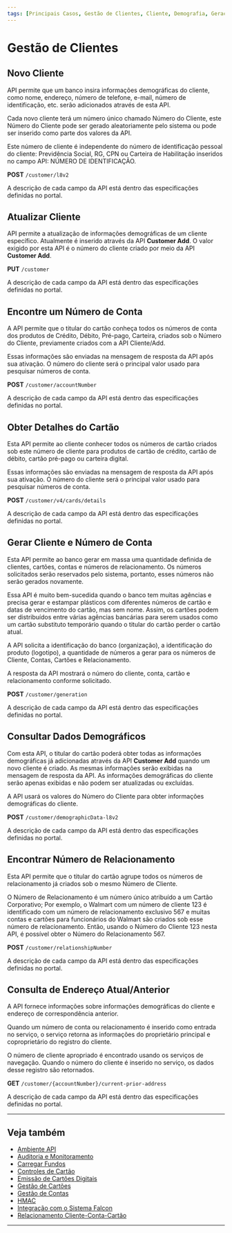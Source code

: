 ```yaml
---
tags: [Principais Casos, Gestão de Clientes, Cliente, Demografia, Geração, Procurar, Endereço]
---
```


# Gestão de Clientes

## Novo Cliente

API permite que um banco insira informações demográficas do cliente, como nome, endereço, número de telefone, e-mail, número de identificação, etc. serão adicionados através de esta API.

Cada novo cliente terá um número único chamado Número do Cliente, este Número do Cliente pode ser gerado aleatoriamente pelo sistema ou pode ser inserido como parte dos valores da API.

Este número de cliente é independente do número de identificação pessoal do cliente: Previdência Social, RG, CPN ou Carteira de Habilitação inseridos no campo API: NÚMERO DE IDENTIFICAÇÃO.

**POST** `/customer/l8v2`
                
A descrição de cada campo da API está dentro das especificações definidas no portal.

## Atualizar Cliente

API permite a atualização de informações demográficas de um cliente específico. Atualmente é inserido através da API **Customer Add**. O valor exigido por esta API é o número do cliente criado por meio da API **Customer Add**.

**PUT** `/customer`

A descrição de cada campo da API está dentro das especificações definidas no portal.

## Encontre um Número de Conta

A API permite que o titular do cartão conheça todos os números de conta dos produtos de Crédito, Débito, Pré-pago, Carteira, criados sob o Número do Cliente, previamente criados com a API Cliente/Add.

Essas informações são enviadas na mensagem de resposta da API após sua ativação. O número do cliente será o principal valor usado para pesquisar números de conta.

**POST** `/customer/accountNumber`

A descrição de cada campo da API está dentro das especificações definidas no portal.

## Obter Detalhes do Cartão
Esta API permite ao cliente conhecer todos os números de cartão criados sob este número de cliente para produtos de cartão de crédito, cartão de débito, cartão pré-pago ou carteira digital.

Essas informações são enviadas na mensagem de resposta da API após sua ativação. O número do cliente será o principal valor usado para pesquisar números de conta.

**POST** `/customer/v4/cards/details`

A descrição de cada campo da API está dentro das especificações definidas no portal.

## Gerar Cliente e Número de Conta

Esta API permite ao banco gerar em massa uma quantidade definida de clientes, cartões, contas e números de relacionamento. Os números solicitados serão reservados pelo sistema, portanto, esses números não serão gerados novamente.

Essa API é muito bem-sucedida quando o banco tem muitas agências e precisa gerar e estampar  plásticos com diferentes números de cartão e datas de vencimento do cartão, mas sem nome. 
Assim, os cartões podem ser distribuídos entre várias agências bancárias para serem usados como um cartão substituto temporário quando o titular do cartão perder o cartão atual.

A API solicita a identificação do banco (organização), a identificação do produto (logotipo), a quantidade de números a gerar para os números de Cliente, Contas, Cartões e Relacionamento.

A resposta da API mostrará o número do cliente, conta, cartão e relacionamento conforme solicitado.

**POST** `/customer/generation`

A descrição de cada campo da API está dentro das especificações definidas no portal.

## Consultar Dados Demográficos

Com esta API, o titular do cartão poderá obter todas as informações demográficas já adicionadas através da API **Customer Add** quando um novo cliente é criado. As mesmas informações serão exibidas na mensagem de resposta da API. As informações demográficas do cliente serão apenas exibidas e não podem ser atualizadas ou excluídas.

A API usará os valores do Número do Cliente para obter informações demográficas do cliente.

**POST** `/customer/demographicData-l8v2`

A descrição de cada campo da API está dentro das especificações definidas no portal.

## Encontrar Número de Relacionamento

Esta API permite que o titular do cartão agrupe todos os números de relacionamento já criados sob o mesmo Número de Cliente.

O Número de Relacionamento é um número único atribuído a um Cartão Corporativo; Por exemplo, o Walmart com um número de cliente 123 é identificado com um número de relacionamento exclusivo 567 e muitas contas e cartões para funcionários do Walmart são criados sob esse número de relacionamento. Então, usando o Número do Cliente 123 nesta API, é possível obter o Número do Relacionamento 567.

**POST** `/customer/relationshipNumber`

A descrição de cada campo da API está dentro das especificações definidas no portal.

## Consulta de Endereço Atual/Anterior

A API fornece informações sobre informações demográficas do cliente e endereço de correspondência anterior. 

Quando um número de conta ou relacionamento é inserido como entrada no serviço, o serviço retorna as informações do proprietário principal e coproprietário do registro do cliente.

O número de cliente apropriado é encontrado usando os serviços de navegação. Quando o número do cliente é inserido no serviço, os dados desse registro são retornados.

**GET** `/customer/{accountNumber}/current-prior-address`

A descrição de cada campo da API está dentro das especificações definidas no portal.

---

## Veja também

- [Ambiente API](?path=docs/português/principais-casos/ambiente-api.md)
- [Auditoria e Monitoramento](?path=docs/português/principais-casos/auditoria.md)
- [Carregar Fundos](?path=docs/português/principais-casos/carregar-fundos.md)
- [Controles de Cartão](?path=docs/português/principais-casos/controles-cartão.md)
- [Emissão de Cartões Digitais](?path=docs/português/principais-casos/emissão-cartões.md)
- [Gestão de Cartões](?path=docs/português/principais-casos/gestão-cartões.md)
- [Gestão de Contas](?path=docs/português/principais-casos/gestão-contas.md)
- [HMAC](?path=docs/português/principais-casos/hmac.md)
- [Integração com o Sistema Falcon](?path=docs/português/principais-casos/integração-falcon.md)
- [Relacionamento Cliente-Conta-Cartão](?path=docs/português/principais-casos/relação.md)

---